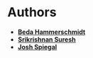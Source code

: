 # Authors

* __[Beda Hammerschmidt](https://github.com/bchammer)__
* __[Srikrishnan Suresh](https://github.com/SrikrishnanS)__
* __[Josh Spiegal](https://github.com/jjspiegel)__
